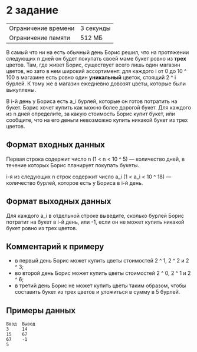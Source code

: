 ﻿
# 2 задание

|                     |           |
|---------------------|-----------|
| Ограничение времени | 3 секунды |
| Ограничение памяти  | 512 МБ    |

В самый что ни на есть обычный день Борис решил, что на протяжении следующих n дней он будет покупать своей маме букет ровно из **трех** цветов.
Там, где живет Борис, существует всего лишь один магазин цветов, но зато в нем широкий ассортимент: для каждого i от 0 до 10 ^ 100 в магазине есть ровно один **уникальный** цветок, стоящий 2 ^ i бурлей.
К тому же в магазин ежедневно довозят цветы, которые были выкуплены.

В i-й день у Бориса есть a_i бурлей, которые он готов потратить на букет.
Борис хочет купить как можно более дорогой букет.
Для каждого из n дней определите, за какую стоимость Борис купит букет, или сообщите, что на его деньги невозможно купить никакой букет из трех цветов.

## Формат входных данных

Первая строка содержит число n (1 < n < 10 ^ 5) — количество дней, в течение которых Борис планирует покупать букеты.

i-я из следующих n строк содержит число a_i (1 < a_i < 10 ^ 18) — количество бурлей, которое есть у Бориса в i-й день.

## Формат выходных данных

Для каждого a_i в отдельной строке выведите, сколько бурлей Борис потратит на букет в i-й день, или -1, если он не может купить никакой букет ровно из трех цветов.

## Комментарий к примеру

+ в первый день Борис может купить цветы стоимостей 2 ^ 1, 2 ^ 2 и 2 ^ 3;
+ во второй день Борис может купить цветы стоимостей 2 ^ 0, 2 ^ 1 и 2 ^ 6;
+ в третий день Борис не может купить цветы таким образом, чтобы составить букет из трех цветов и уложиться в сумму в 5 бурлей.

## Примеры данных

```text
Ввод  Вывод
3     14
15    67
67    -1
5
```
